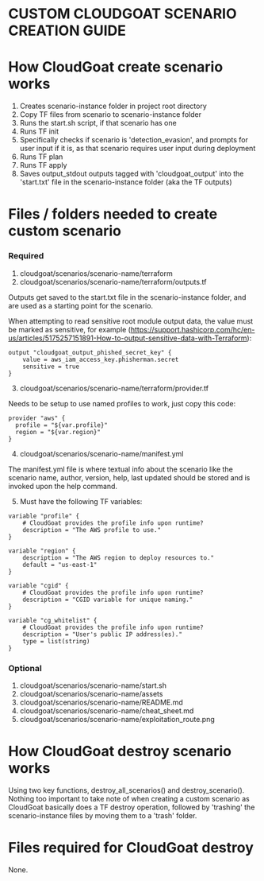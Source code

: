 # CUSTOM CLOUDGOAT SCENARIO CREATION GUIDE

# How CloudGoat create scenario works

1. Creates scenario-instance folder in project root directory
2. Copy TF files from scenario to scenario-instance folder
3. Runs the start.sh script, if that scenario has one
4. Runs TF init
5. Specifically checks if scenario is 'detection_evasion', and prompts for user input if it is, as that scenario requires user input during deployment
6. Runs TF plan
7. Runs TF apply
8. Saves output_stdout outputs tagged with 'cloudgoat_output' into the 'start.txt' file in the scenario-instance folder (aka the TF outputs)



# Files / folders needed to create custom scenario

### Required
1. cloudgoat/scenarios/scenario-name/terraform
2. cloudgoat/scenarios/scenario-name/terraform/outputs.tf

Outputs get saved to the start.txt file in the scenario-instance folder, and are used as a starting point for the scenario.

When attempting to read sensitive root module output data, the value must be marked as sensitive, for example (https://support.hashicorp.com/hc/en-us/articles/5175257151891-How-to-output-sensitive-data-with-Terraform):

```
output "cloudgoat_output_phished_secret_key" {
    value = aws_iam_access_key.phisherman.secret
    sensitive = true
}
```

3. cloudgoat/scenarios/scenario-name/terraform/provider.tf

Needs to be setup to use named profiles to work, just copy this code:

```
provider "aws" {
  profile = "${var.profile}"
  region = "${var.region}"
}
```
4. cloudgoat/scenarios/scenario-name/manifest.yml

The manifest.yml file is where textual info about the scenario like the scenario name, author, version, help, last updated should be stored and is invoked upon the help command.

5. Must have the following TF variables:

```
variable "profile" {
    # CloudGoat provides the profile info upon runtime?
    description = "The AWS profile to use."
}

variable "region" {
    description = "The AWS region to deploy resources to."
    default = "us-east-1"
}

variable "cgid" {
    # CloudGoat provides the profile info upon runtime?
    description = "CGID variable for unique naming."
}

variable "cg_whitelist" {
    # CloudGoat provides the profile info upon runtime?
    description = "User's public IP address(es)."
    type = list(string)
}
```

### Optional
1. cloudgoat/scenarios/scenario-name/start.sh
2. cloudgoat/scenarios/scenario-name/assets
3. cloudgoat/scenarios/scenario-name/README.md
4. cloudgoat/scenarios/scenario-name/cheat_sheet.md
5. cloudgoat/scenarios/scenario-name/exploitation_route.png



# How CloudGoat destroy scenario works

Using two key functions, destroy_all_scenarios() and destroy_scenario(). Nothing too important to take note of when creating a custom scenario as CloudGoat basically does a TF destroy operation, followed by 'trashing' the scenario-instance files by moving them to a 'trash' folder.


# Files required for CloudGoat destroy
None.